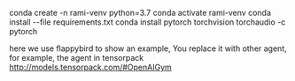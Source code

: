 conda create -n rami-venv python=3.7
conda activate rami-venv
conda install --file requirements.txt
conda install pytorch torchvision torchaudio -c pytorch

here we use flappybird to show an example,
        You replace it with other agent, for example, the agent in tensorpack http://models.tensorpack.com/#OpenAIGym


